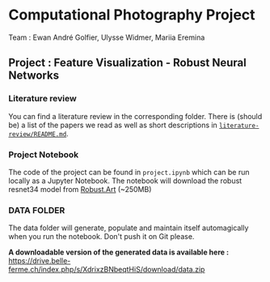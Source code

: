 # Computational Photography Project
Team : Ewan André Golfier, Ulysse Widmer, Mariia Eremina

## Project : Feature Visualization - Robust Neural Networks
### Literature review
You can find a literature review in the corresponding folder. There is (should be) a list of the papers we read as well as short descriptions in [`literature-review/README.md`](literature-review/README.md).


### Project Notebook
The code of the project can be found in `project.ipynb` which can be run locally as a Jupyter Notebook. The notebook will download the robust resnet34 model from [Robust.Art](http://robust.art) (~250MB)

### DATA FOLDER
The data folder will generate, populate and maintain itself automagically when you run the notebook. Don't push it on Git please.

**A downloadable version of the generated data is available here :** https://drive.belle-ferme.ch/index.php/s/XdrixzBNbeqtHiS/download/data.zip
